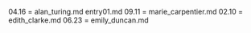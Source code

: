 04.16 = alan_turing.md entry01.md
09.11 = marie_carpentier.md
02.10 = edith_clarke.md
06.23 = emily_duncan.md
